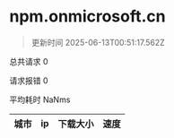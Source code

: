 
  # npm.onmicrosoft.cn

  > 更新时间 2025-06-13T00:51:17.562Z
  
  总共请求 0

  请求报错 0

  平均耗时 NaNms

|城市|ip|下载大小|速度|
|-----|----------|---|---|

  